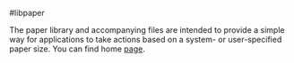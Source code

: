 #libpaper

The paper library and accompanying files are intended to provide a simple way for applications to take actions based on a system- or user-specified paper size. You can find home [page](https://github.com/naota/libpaper).

